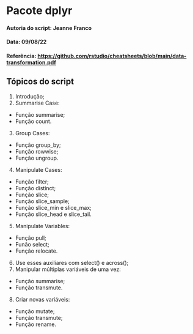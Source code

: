 # Pacote dplyr

#### Autoria do script: Jeanne Franco
#### Data: 09/08/22
#### Referência: https://github.com/rstudio/cheatsheets/blob/main/data-transformation.pdf

## Tópicos do script

1. Introdução;
2. Summarise Case:
- Função summarise;
- Função count.
3. Group Cases:
- Função group_by;
- Função rowwise;
- Função ungroup.
4. Manipulate Cases:
- Função filter;
- Função distinct;
- Função slice;
- Função slice_sample;
- Função slice_min e slice_max;
- Função slice_head e slice_tail.
5. Manipulate Variables:
- Função pull;
- Funão select;
- Função relocate.
6. Use esses auxiliares com select() e across();
7. Manipular múltiplas variáveis de uma vez:
- Função summarise;
- Função transmute.
8. Criar novas variáveis:
- Função mutate;
- Função transmute;
- Função rename.
